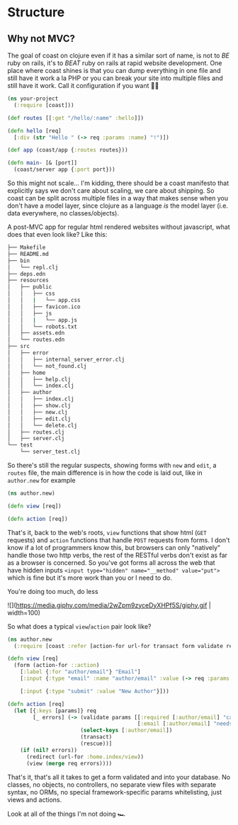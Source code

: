 # Structure

## Why not MVC?

The goal of coast on clojure even if it has a similar sort of name, is not to *BE* ruby on rails, it's to *BEAT* ruby on rails at rapid website development. One place where coast shines is that you can dump everything in one file and still have it work a la PHP or you can break your site into multiple files and still have it work. Call it configuration if you want 🤷‍♂️

```clojure
(ns your-project
  (:require [coast]))

(def routes [[:get "/hello/:name" :hello]])

(defn hello [req]
  [:div (str "Hello " (-> req :params :name) "!")])

(def app (coast/app {:routes routes}))

(defn main- [& [port]]
  (coast/server app {:port port}))
```

So this might not scale... I'm kidding, there should be a coast manifesto that explicitly says we don't care about scaling, we care about shipping. So coast can be split across multiple files in a way that makes sense when you don't have a model layer, since clojure as a language *is* the model layer (i.e. data everywhere, no classes/objects).

A post-MVC app for regular html rendered websites without javascript, what does that even look like? Like this:

```bash
├── Makefile
├── README.md
├── bin
│   └── repl.clj
├── deps.edn
├── resources
│   ├── public
│   │   ├── css
│   │   |   └── app.css
│   │   ├── favicon.ico
│   │   ├── js
│   │   |   └── app.js
│   │   └── robots.txt
│   ├── assets.edn
│   └── routes.edn
├── src
│   ├── error
│   │   ├── internal_server_error.clj
│   │   └── not_found.clj
│   ├── home
│   │   ├── help.clj
│   │   └── index.clj
│   ├── author
│   │   ├── index.clj
│   │   ├── show.clj
│   │   ├── new.clj
│   │   ├── edit.clj
│   │   └── delete.clj
│   ├── routes.clj
│   ├── server.clj
└── test
    └── server_test.clj
```

So there's still the regular suspects, showing forms with `new` and `edit`, a `routes` file, the main difference is in how the code is laid out, like in `author.new` for example

```clojure
(ns author.new)

(defn view [req])

(defn action [req])
```

That's it, back to the web's roots, `view` functions that show html (`GET` requests) and `action` functions that handle `POST` requests from forms. I don't know if a lot of programmers know this, but browsers can only "natively" handle those two http verbs, the rest of the RESTful verbs don't exist as far as a browser is concerned. So you've got forms all across the web that have hidden inputs `<input type="hidden" name="__method" value="put">` which is fine but it's more work than you or I need to do.

You're doing too much, do less

![](https://media.giphy.com/media/2wZpm9zyceDyXHPf5S/giphy.gif | width=100)

So what does a typical `view`/`action` pair look like?

```clojure
(ns author.new
  (:require [coast :refer [action-for url-for transact form validate rescue redirect]]))

(defn view [req]
  (form (action-for ::action)
    [:label {:for "author/email"} "Email"]
    [:input {:type "email" :name "author/email" :value (-> req :params :author/email)}]

    [:input {:type "submit" :value "New Author"}]))

(defn action [req]
  (let [{:keys [params]} req
        [_ errors] (-> (validate params [[:required [:author/email] "can't be blank"
                                         [:email [:author/email] "needs to be an email"]]])
                       (select-keys [:author/email])
                       (transact)
                       (rescue))]
    (if (nil? errors))
      (redirect (url-for :home.index/view))
      (view (merge req errors))))
```

That's it, that's all it takes to get a form validated and into your database. No classes, no objects, no controllers, no separate view files with separate syntax, no ORMs, no special framework-specific params whitelisting, just views and actions.

Look at all of the things I'm not doing 🏎
